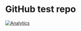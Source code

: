 # GitHub test repo

[![Analytics](https://ga-beacon.appspot.com/UA-37629863-7/test/readme)](https://github.com/igrigorik/ga-beacon)
